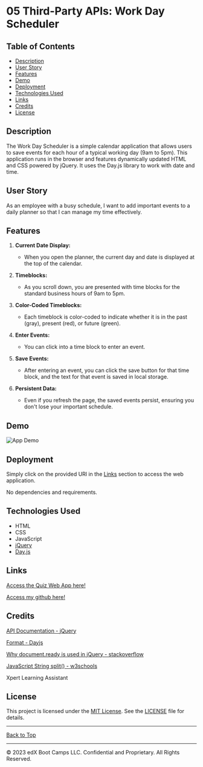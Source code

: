 # 05 Third-Party APIs: Work Day Scheduler

## Table of Contents
- [Description](#description)
- [User Story](#user-story)
- [Features](#features)
- [Demo](#demo)
- [Deployment](#deployment)
- [Technologies Used](#technologies-used)
- [Links](#links)
- [Credits](#credits)
- [License](#license)

## Description

The Work Day Scheduler is a simple calendar application that allows users to save events for each hour of a typical working day (9am to 5pm). This application runs in the browser and features dynamically updated HTML and CSS powered by jQuery. It uses the Day.js library to work with date and time.

## User Story

As an employee with a busy schedule, I want to add important events to a daily planner so that I can manage my time effectively.

## Features


1. **Current Date Display:** 
   - When you open the planner, the current day and date is displayed at the top of the calendar.

2. **Timeblocks:**
   - As you scroll down, you are presented with time blocks for the standard business hours of 9am to 5pm.

3. **Color-Coded Timeblocks:**
   - Each timeblock is color-coded to indicate whether it is in the past (gray), present (red), or future (green).

4. **Enter Events:**
   - You can click into a time block to enter an event.

5. **Save Events:**
   - After entering an event, you can click the save button for that time block, and the text for that event is saved in local storage.

6. **Persistent Data:**
   - Even if you refresh the page, the saved events persist, ensuring you don't lose your important schedule.

## Demo

![App Demo](./Assets/images/app-demo.gif)


## Deployment

Simply click on the provided URl in the [Links](#links) section to access the web application.

No dependencies and requirements.

## Technologies Used

- HTML
- CSS
- JavaScript
- [jQuery](https://jquery.com/)
- [Day.js](https://day.js.org/en/)

## Links

[Access the Quiz Web App here!]()

[Access my github here!](https://github.com/CYCBrian/challenge-5-day-planner)

## Credits

[API Documentation - jQuery](https://api.jquery.com/)

[Format - Dayjs](https://day.js.org/docs/en/display/format)

[Why document.ready is used in jQuery - stackoverflow](https://stackoverflow.com/questions/30753333/why-document-ready-is-used-in-jquery)

[JavaScript String split() - w3schools](https://www.w3schools.com/jsref/jsref_split.asp)

Xpert Learning Assistant

## License

This project is licensed under the [MIT License](LICENSE). See the [LICENSE](LICENSE) file for details.
- - -

[Back to Top](#05-third-party-apis-work-day-scheduler)

- - -
© 2023 edX Boot Camps LLC. Confidential and Proprietary. All Rights Reserved.
